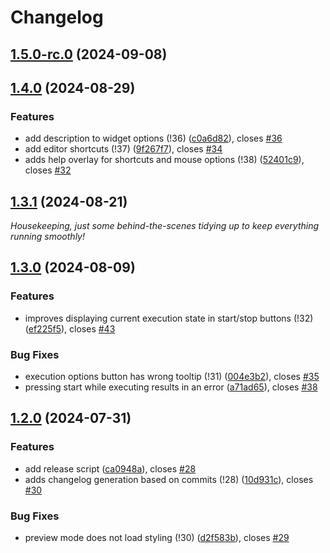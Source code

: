 # Changelog

## [1.5.0-rc.0](https://git.rwth-aachen.de/learntech-lufgi9/bama/webwriter/webwriter-block-based-code/compare/v1.4.0...v1.5.0-rc.0) (2024-09-08)

## [1.4.0](https://git.rwth-aachen.de/learntech-lufgi9/bama/webwriter/webwriter-block-based-code/compare/v1.3.1...v1.4.0) (2024-08-29)


### Features

* add description to widget options (!36) ([c0a6d82](https://git.rwth-aachen.de/learntech-lufgi9/bama/webwriter/webwriter-block-based-code/commit/c0a6d82ccceb5fff2089ae7c4b733fe217ff9d7a)), closes [#36](https://git.rwth-aachen.de/learntech-lufgi9/bama/webwriter/webwriter-block-based-code/issues/36)
* add editor shortcuts (!37) ([9f267f7](https://git.rwth-aachen.de/learntech-lufgi9/bama/webwriter/webwriter-block-based-code/commit/9f267f71b1cf5e8f39df7b0269928ba037b57478)), closes [#34](https://git.rwth-aachen.de/learntech-lufgi9/bama/webwriter/webwriter-block-based-code/issues/34)
* adds help overlay for shortcuts and mouse options (!38) ([52401c9](https://git.rwth-aachen.de/learntech-lufgi9/bama/webwriter/webwriter-block-based-code/commit/52401c9f1ef5c14675390fb8251de889dcf9d33b)), closes [#32](https://git.rwth-aachen.de/learntech-lufgi9/bama/webwriter/webwriter-block-based-code/issues/32)

## [1.3.1](https://git.rwth-aachen.de/learntech-lufgi9/bama/webwriter/webwriter-block-based-code/compare/v1.3.0...v1.3.1) (2024-08-21)

_Housekeeping, just some behind-the-scenes tidying up to keep everything running smoothly!_

## [1.3.0](https://git.rwth-aachen.de/learntech-lufgi9/bama/webwriter/webwriter-block-based-code/compare/v1.2.0...v1.3.0) (2024-08-09)


### Features

* improves displaying current execution state in start/stop buttons (!32) ([ef225f5](https://git.rwth-aachen.de/learntech-lufgi9/bama/webwriter/webwriter-block-based-code/commit/ef225f56d4ddc028a01fbe0141a7082b4d446dc6)), closes [#43](https://git.rwth-aachen.de/learntech-lufgi9/bama/webwriter/webwriter-block-based-code/issues/43)


### Bug Fixes

* execution options button has wrong tooltip (!31) ([004e3b2](https://git.rwth-aachen.de/learntech-lufgi9/bama/webwriter/webwriter-block-based-code/commit/004e3b2f431d1390740bda89100dbd33605464b2)), closes [#35](https://git.rwth-aachen.de/learntech-lufgi9/bama/webwriter/webwriter-block-based-code/issues/35)
* pressing start while executing results in an error ([a71ad65](https://git.rwth-aachen.de/learntech-lufgi9/bama/webwriter/webwriter-block-based-code/commit/a71ad6559e5d79318cb738801848f4ba2a86f5ac)), closes [#38](https://git.rwth-aachen.de/learntech-lufgi9/bama/webwriter/webwriter-block-based-code/issues/38)

## [1.2.0](https://git.rwth-aachen.de/learntech-lufgi9/bama/webwriter/webwriter-block-based-code/compare/v1.0.0...v1.2.0) (2024-07-31)


### Features

* add release script ([ca0948a](https://git.rwth-aachen.de/learntech-lufgi9/bama/webwriter/webwriter-block-based-code/commit/ca0948a19d0ff9c4d48d3f891c665f95ed98d738)), closes [#28](https://git.rwth-aachen.de/learntech-lufgi9/bama/webwriter/webwriter-block-based-code/issues/28)
* adds changelog generation based on commits (!28) ([10d931c](https://git.rwth-aachen.de/learntech-lufgi9/bama/webwriter/webwriter-block-based-code/commit/10d931cc97cc35105c381e4e35b3251456f3fdd4)), closes [#30](https://git.rwth-aachen.de/learntech-lufgi9/bama/webwriter/webwriter-block-based-code/issues/30)


### Bug Fixes

* preview mode does not load styling (!30) ([d2f583b](https://git.rwth-aachen.de/learntech-lufgi9/bama/webwriter/webwriter-block-based-code/commit/d2f583b14b299aa3088f0f6c7d5e05089f7fcadc)), closes [#29](https://git.rwth-aachen.de/learntech-lufgi9/bama/webwriter/webwriter-block-based-code/issues/29)
